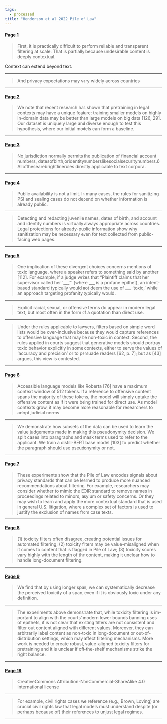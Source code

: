 ```yaml
---
tags:
  - processed
title: "Henderson et al_2022_Pile of Law"
---
```


#### [Page 1](highlights://Henderson%20et%20al_2022_Pile%20of%20Law#page=1)

> First, it is practically difficult to perform reliable and
> transparent filtering at scale. That is partially because
> undesirable content is deeply contextual.

Context can extend beyond text.

***

> And privacy expectations may vary widely across countries

***

#### [Page 2](highlights://Henderson%20et%20al_2022_Pile%20of%20Law#page=2)

> We note that recent research has shown that pretraining in legal
> contexts may have a unique feature: training smaller models on
> highly in-domain data may be better than large models on big
> data [126, 29]. Our dataset is uniquely large and diverse enough
> to test this hypothesis, where our initial models can form a
> baseline.

***

#### [Page 3](highlights://Henderson%20et%20al_2022_Pile%20of%20Law#page=3)

> No jurisdiction normally permits the publication of financial
> account numbers,
> datesofbirth,oridentitynumberslikesocialsecuritynumbers.6
> Allofthesearebrightlinerules directly applicable to text
> corpora.

***

#### [Page 4](highlights://Henderson%20et%20al_2022_Pile%20of%20Law#page=4)

> Public availability is not a limit. In many cases, the rules for
> sanitizing PSI and sealing cases do not depend on whether
> information is already public.

***

> Detecting and redacting juvenile names, dates of birth, and
> account and identity numbers is virtually always appropriate
> across countries. Legal protections for already-public
> information show why sanitization may be necessary even for text
> collected from public-facing web pages.

***

#### [Page 5](highlights://Henderson%20et%20al_2022_Pile%20of%20Law#page=5)

> One implication of these divergent choices concerns mentions of
> toxic language, where a speaker refers to something said by
> another [112]. For example, if a judge writes that “Plaintiff
> claims that her supervisor called her ‘___”’ (where ___ is a
> profane epithet), an intent-based standard typically would not
> deem the use of ___ ‘toxic,’ while an approach targeting
> profanity typically would.

***

> Explicit racial, sexual, or offensive terms do appear in modern
> legal text, but most often in the form of a quotation than
> direct use.

***

> Under the rules applicable to lawyers, filters based on simple
> word lists would be over-inclusive because they would capture
> references to offensive language that may be non-toxic in
> context. Second, the rules applied in courts suggest that
> generative models should portray toxic behavior explicitly in
> some contexts, either to serve the values of ‘accuracy and
> precision’ or to persuade readers [62, p. 7]; but as [43]
> argues, this view is contested.

***

#### [Page 6](highlights://Henderson%20et%20al_2022_Pile%20of%20Law#page=6)

> Accessible language models like Roberta [76] have a maximum
> context window of 512 tokens. If a reference to offensive
> content spans the majority of these tokens, the model will
> simply uptake the offensive content as if it were being trained
> for direct use. As model contexts grow, it may become more
> reasonable for researchers to adopt judicial norms.

***

> We demonstrate how subsets of the data can be used to learn the
> value judgements made in making this pseudonymity decision. We
> split cases into paragraphs and mask terms used to refer to the
> applicant. We train a distill-BERT base model [103] to predict
> whether the paragraph should use pseudonymity or not.

***

#### [Page 7](highlights://Henderson%20et%20al_2022_Pile%20of%20Law#page=7)

> These experiments show that the Pile of Law encodes signals
> about privacy standards that can be learned to produce more
> nuanced recommendations about filtering. For example,
> researchers may consider whether to mimic the EOIR standard to
> remove names in proceedings related to minors, asylum or safety
> concerns. Or they may wish to learn and apply the more
> contextual standard that is used in general U.S. litigation,
> where a complex set of factors is used to justify the exclusion
> of names from case texts.

***

#### [Page 8](highlights://Henderson%20et%20al_2022_Pile%20of%20Law#page=8)

> (1) toxicity filters often disagree, creating potential issues
> for automated filtering; (2) toxicity filters may be
> value-misaligned when it comes to content that is flagged in
> Pile of Law; (3) toxicity scores vary highly with the length of
> the content, making it unclear how to handle long-document
> filtering.

***

#### [Page 9](highlights://Henderson%20et%20al_2022_Pile%20of%20Law#page=9)

> We find that by using longer span, we can systematically
> decrease the perceived toxicity of a span, even if it is
> obviously toxic under any definition.

***

> The experiments above demonstrate that, while toxicity filtering
> is im- portant to align with the courts’ modern lower bounds
> banning uses of epithets, it is not clear that existing filters
> are not consistent and filter out content aligned with different
> values. Moreover, they can arbitrarily label content as
> non-toxic in long-document or out-of-distribution settings,
> which may affect filtering mechanisms. More work is needed to
> create robust, value-aligned toxicity filters for pretraining
> and it is unclear if off-the-shelf mechanisms strike the right
> balance.

***

#### [Page 19](highlights://Henderson%20et%20al_2022_Pile%20of%20Law#page=19)

> CreativeCommons Attribution-NonCommercial-ShareAlike 4.0
> International license

***

> For example, civil rights cases we reference (e.g., Brown,
> Loving) are crucial civil rights law that legal models must
> understand despite (or perhaps because of) their references to
> unjust legal regimes.

***

